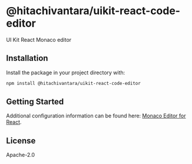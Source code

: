 # @hitachivantara/uikit-react-code-editor

UI Kit React Monaco editor

## Installation

Install the package in your project directory with:

```sh
npm install @hitachivantara/uikit-react-code-editor
```

## Getting Started

Additional configuration information can be found here: [Monaco Editor for React](https://github.com/suren-atoyan/monaco-react).

## License

Apache-2.0